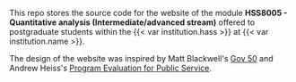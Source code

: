 This repo stores the source code for the website of the module **HSS8005 - Quantitative analysis (Intermediate/advanced stream)** offered to postgraduate students within the {{< var institution.hass >}} at {{< var institution.name >}}.

The design of the website was inspired by Matt Blackwell's [Gov 50](https://github.com/mattblackwell/gov50-f22-site) and Andrew Heiss's [Program Evaluation for Public Service](https://github.com/andrewheiss/evalf22.classes.andrewheiss.com).

